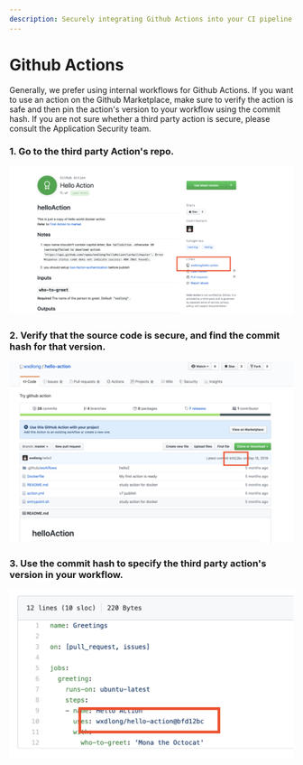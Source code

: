 ```yaml
---
description: Securely integrating Github Actions into your CI pipeline...
---
```


# Github Actions

Generally, we prefer using internal workflows for Github Actions. If you want to use an action on the Github Marketplace, make sure to verify the action is safe and then pin the action's version to your workflow using the commit hash. If you are not sure whether a third party action is secure, please consult the Application Security team.

### 1. Go to the third party Action's repo.

![Greeting Action on Github Marketplace](../../.gitbook/assets/screen-shot-2020-02-06-at-4.43.34-pm.png)

### 2. Verify that the source code is secure, and find the commit hash for that version.

![Commit hash for Hello Action](../../.gitbook/assets/screen-shot-2020-02-06-at-4.46.47-pm.png)

### 3. Use the commit hash to specify the third party action's version in your workflow.

![Specify the third party Action&apos;s commit hash in your workflow.](../../.gitbook/assets/screen-shot-2020-02-06-at-4.48.52-pm.png)

 

